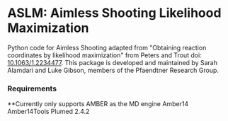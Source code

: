# ASLM: Aimless Shooting Likelihood Maximization

Python code for Aimless Shooting adapted from "Obtaining reaction coordinates by likelihood maximization" from Peters and Trout doi: [10.1063/1.2234477](https://aip.scitation.org/doi/10.1063/1.2234477). This package is developed and maintained by Sarah Alamdari and Luke Gibson, members of the Pfaendtner Research Group. 

### Requirements 
**Currently only supports AMBER as the MD engine
Amber14
Amber14Tools
Plumed 2.4.2
